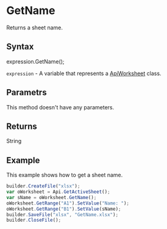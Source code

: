 # GetName

Returns a sheet name.

## Syntax

expression.GetName();

`expression` - A variable that represents a [ApiWorksheet](../ApiWorksheet.md) class.

## Parametrs

This method doesn't have any parameters.

## Returns

String

## Example

This example shows how to get a sheet name.

```javascript
builder.CreateFile("xlsx");
var oWorksheet = Api.GetActiveSheet();
var sName = oWorksheet.GetName();
oWorksheet.GetRange("A1").SetValue("Name: ");
oWorksheet.GetRange("B1").SetValue(sName);
builder.SaveFile("xlsx", "GetName.xlsx");
builder.CloseFile();
```